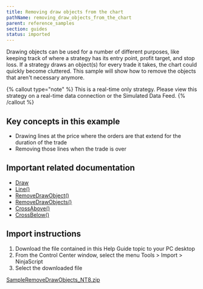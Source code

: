 ```yaml
---
title: Removing draw objects from the chart
pathName: removing_draw_objects_from_the_chart
parent: reference_samples
section: guides
status: imported
---
```


Drawing objects can be used for a number of different purposes, like keeping track of where a strategy has its entry point, profit target, and stop loss. If a strategy draws an object(s) for every trade it takes, the chart could quickly become cluttered. This sample will show how to remove the objects that aren't necessary anymore.

{% callout type="note" %}
This is a real-time only strategy. Please view this strategy on a real-time data connection or the Simulated Data Feed.
{% /callout %}

## Key concepts in this example

* Drawing lines at the price where the orders are that extend for the duration of the trade
* Removing those lines when the trade is over

## Important related documentation

* [Draw](drawing)
* [Line()](line)
* [RemoveDrawObject()](removedrawobject)
* [RemoveDrawObjects()](removedrawobjects)
* [CrossAbove()](crossabove)
* [CrossBelow()](crossbelow)

## Import instructions

1. Download the file contained in this Help Guide topic to your PC desktop
2. From the Control Center window, select the menu Tools > Import > NinjaScript
3. Select the downloaded file

[SampleRemoveDrawObjects_NT8.zip](samples/SampleRemoveDrawObjects_NT8.zip)
